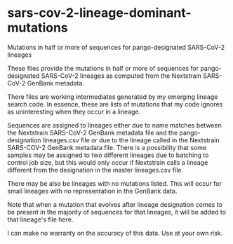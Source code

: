 # sars-cov-2-lineage-dominant-mutations
Mutations in half or more of sequences for pango-designated SARS-CoV-2 lineages

These files provide the mutations in half or more of sequences for pango-designated SARS-CoV-2 lineages as computed from the Nextstrain SARS-CoV-2 GenBank metadata.

There files are working intermediates generated by my emerging lineage search code. In essence, these are lists of mutations that my code ignores as uninteresting when they occur in a lineage.

Sequences are assigned to lineages either due to name matches between the Nextstrain SARS-CoV-2 GenBank metadata file and the pango-designation lineages.csv file or due to the lineage called in the Nextstrain SARS-COV-2 GenBank metadata file. There is a possibility that some samples may be assigned to two different lineages due to batching to control job size, but this would only occur if Nextstrain calls a lineage different from the designation in the master lineages.csv file.

There may be also be lineages with no mutations listed. This will occur for small lineages with no representation in the GenBank data.

Note that when a mutation that evolves after lineage designation comes to be present in the majority of sequences for that lineages, it will be added to that lineage's file here.

I can make no warranty on the accuracy of this data. Use at your own risk.
